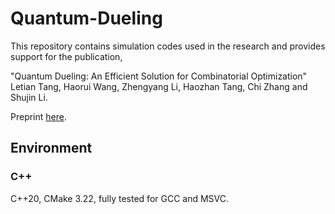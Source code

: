 # Quantum-Dueling
This repository contains simulation codes used in the research and provides support for the publication,

"Quantum Dueling: An Efficient Solution for Combinatorial Optimization" Letian Tang, Haorui Wang, Zhengyang Li, Haozhan Tang, Chi Zhang and Shujin Li.

Preprint [here](https://arxiv.org/abs/2302.10151).

## Environment
### C++
C++20, CMake 3.22, fully tested for GCC and MSVC.
